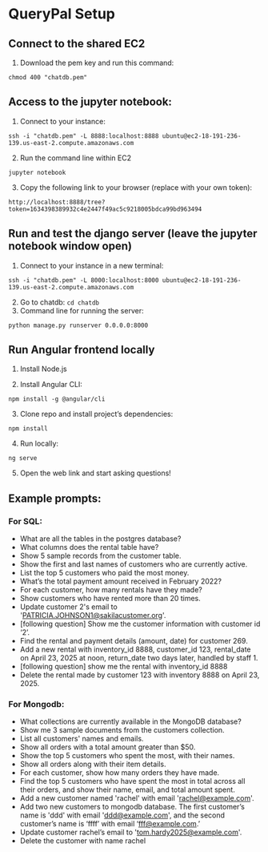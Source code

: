 # QueryPal Setup

## Connect to the shared EC2

1. Download the pem key and run this command:
```
chmod 400 "chatdb.pem"
```

## Access to the jupyter notebook:

1. Connect to your instance:
```
ssh -i "chatdb.pem" -L 8888:localhost:8888 ubuntu@ec2-18-191-236-139.us-east-2.compute.amazonaws.com
```

2. Run the command line within EC2
```
jupyter notebook
```

3. Copy the following link to your browser (replace with your own token):

```
http://localhost:8888/tree?token=1634398389932c4e2447f49ac5c9218005bdca99bd963494 
```

## Run and test the django server (leave the jupyter notebook window open)

1. Connect to your instance in a new terminal: 
```
ssh -i "chatdb.pem" -L 8000:localhost:8000 ubuntu@ec2-18-191-236-139.us-east-2.compute.amazonaws.com
```

2. Go to chatdb: ```cd chatdb```
3. Command line for running the server: 
```
python manage.py runserver 0.0.0.0:8000
```

## Run Angular frontend locally

1. Install Node.js

2. Install Angular CLI:

```
npm install -g @angular/cli
```

3. Clone repo and install project’s dependencies:

```
npm install
```

4. Run locally:

```
ng serve
```

5. Open the web link and start asking questions! 


## Example prompts: 

### For SQL:
- What are all the tables in the postgres database?
- What columns does the rental table have?
- Show 5 sample records from the customer table.
- Show the first and last names of customers who are currently active.
- List the top 5 customers who paid the most money.
- What’s the total payment amount received in February 2022?
- For each customer, how many rentals have they made?
- Show customers who have rented more than 20 times.
- Update customer 2's email to 'PATRICIA.JOHNSON1@sakilacustomer.org'.
- [following question] Show me the customer information with customer id ‘2’.
- Find the rental and payment details (amount, date) for customer 269.
- Add a new rental with inventory_id 8888, customer_id 123, rental_date on April 23, 2025 at noon, return_date two days later, handled by staff 1.
- [following question] show me the rental with inventory_id 8888
- Delete the rental made by customer 123 with inventory 8888 on April 23, 2025.

### For Mongodb:

- What collections are currently available in the MongoDB database?
- Show me 3 sample documents from the customers collection.
- List all customers' names and emails.
- Show all orders with a total amount greater than $50.
- Show the top 5 customers who spent the most, with their names.
- Show all orders along with their item details.
- For each customer, show how many orders they have made.
- Find the top 5 customers who have spent the most in total across all their orders, and show their name, email, and total amount spent.
- Add a new customer named 'rachel' with email 'rachel@example.com'.
- Add two new customers to mongodb database. The first customer’s name is 'ddd' with email 'ddd@example.com', and the second customer’s name is ‘ffff’ with email ‘fff@example.com.’
- Update customer rachel’s email to 'tom.hardy2025@example.com'.
- Delete the customer with name rachel





